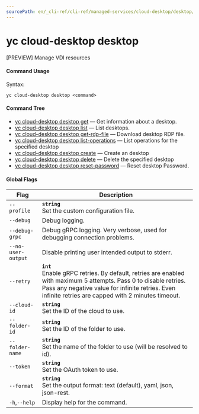```yaml
---
sourcePath: en/_cli-ref/cli-ref/managed-services/cloud-desktop/desktop/index.md
---
```

# yc cloud-desktop desktop

[PREVIEW] Manage VDI resources

#### Command Usage

Syntax: 

`yc cloud-desktop desktop <command>`

#### Command Tree

- [yc cloud-desktop desktop get](get.md) — Get information about a desktop.
- [yc cloud-desktop desktop list](list.md) — List desktops.
- [yc cloud-desktop desktop get-rdp-file](get-rdp-file.md) — Download desktop RDP file.
- [yc cloud-desktop desktop list-operations](list-operations.md) — List operations for the specified desktop
- [yc cloud-desktop desktop create](create.md) — Create an desktop
- [yc cloud-desktop desktop delete](delete.md) — Delete the specified desktop
- [yc cloud-desktop desktop reset-password](reset-password.md) — Reset desktop Password.

#### Global Flags

| Flag | Description |
|----|----|
|`--profile`|<b>`string`</b><br/>Set the custom configuration file.|
|`--debug`|Debug logging.|
|`--debug-grpc`|Debug gRPC logging. Very verbose, used for debugging connection problems.|
|`--no-user-output`|Disable printing user intended output to stderr.|
|`--retry`|<b>`int`</b><br/>Enable gRPC retries. By default, retries are enabled with maximum 5 attempts. Pass 0 to disable retries. Pass any negative value for infinite retries. Even infinite retries are capped with 2 minutes timeout.|
|`--cloud-id`|<b>`string`</b><br/>Set the ID of the cloud to use.|
|`--folder-id`|<b>`string`</b><br/>Set the ID of the folder to use.|
|`--folder-name`|<b>`string`</b><br/>Set the name of the folder to use (will be resolved to id).|
|`--token`|<b>`string`</b><br/>Set the OAuth token to use.|
|`--format`|<b>`string`</b><br/>Set the output format: text (default), yaml, json, json-rest.|
|`-h`,`--help`|Display help for the command.|
